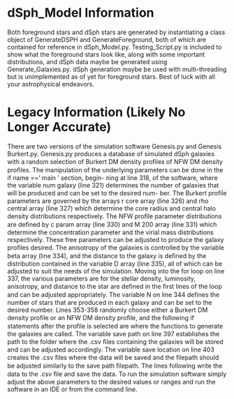 <body>
    <h1 id = 'new'>
        dSph_Model Information
    </h1>
    <p id = 'new'>
        Both foreground stars and dSph stars are generated by instantiating a class object of
        GenerateDSPH and GenerateForeground, both of which are contained for reference in dSph_Model.py.
        Testing_Script.py is included to show what the foreground stars look like, along with some important
        distributions, and dSph data maybe be generated using Generate_Galaxies.py. 
        dSph generation maybe be used with multi-threading but is unimplemented as of
        yet for foreground stars. Best of luck with all your astrophysical endeavors.
    </p>
    <h1 id = 'legacy'>
        Legacy Information (Likely No Longer Accurate)
    </h1>
    <p id = 'legacy'>
        There are two versions of the simulation software Genesis.py and Genesis Burkert.py.
        Genesis.py produces a database of simulated dSph galaxies with a random selection
        of Burkert DM density proﬁles of NFW DM density proﬁles. The manipulation of
        the underlying parameters can be done in the if name ==’ main ’ section, begin-
        ning at line 318, of the software, where the variable num galaxy (line 321) determines
        the number of galaxies that will be produced and can be set to the desired num-
        ber. The Burkert proﬁle parameters are governed by the arrays r core array (line
        326) and rho central array (line 327) which determine the core radius and central
        halo density distributions respectively. The NFW proﬁle parameter distributions are
        deﬁned by c param array (line 330) and M 200 array (line 331) which determine the
        concentration parameter and the virial mass distributions respectively. These free
        parameters can be adjusted to produce the galaxy proﬁles desired. The anisotropy
        of the galaxies is controlled by the variable beta array (line 334), and the distance
        to the galaxy is deﬁned by the distribution contained in the variable D array (line
        335), all of which can be adjusted to suit the needs of the simulation. Moving into
        the for loop on line 337, the various parameters are for the stellar density, luminosity,
        anisotropy, and distance to the star are deﬁned in the ﬁrst lines of the loop and can
        be adjusted appropriately. The variable N on line 344 deﬁnes the number of stars
        that are produced in each galaxy and can be set to the desired number. Lines 353-358
        randomly choose either a Burkert DM density proﬁle or an NFW DM density proﬁle,
        and the following if statements after the proﬁle is selected are where the functions
        to generate the galaxies are called. The variable save path on line 397 establishes
        the path to the folder where the .csv ﬁles containing the galaxies will be stored and
        can be adjusted accordingly. The variable save location on line 403 creates the .csv
        ﬁles where the data will be saved and the ﬁlepath should be adjusted similarly to
        the save path ﬁlepath. The lines following write the data to the .csv ﬁle and save
        the data. To run the simulation software simply adjust the above parameters to the
        desired values or ranges and run the software in an IDE or from the command line.
    </p>
</body>